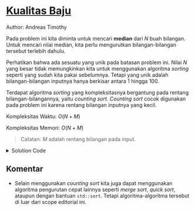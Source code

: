 # [Kualitas Baju](https://tlx.toki.id/courses/competitive/chapters/03/problems/G)

Author: Andreas Timothy

Pada problem ini kita diminta untuk mencari **median** dari $N$ buah bilangan. Untuk mencari nilai median, kita perlu mengurutkan bilangan-bilangan tersebut terlebih dahulu.

Perhatikan bahwa ada sesuatu yang unik pada batasan problem ini. Nilai $N$ yang besar tidak memungkinkan kita untuk menggunakan algoritma _sorting_ seperti yang sudah kita pakai sebelumnya. Tetapi yang unik adalah bilangan-bilangan inputnya hanya berkisar antara $1$ hingga $100$.

Terdapat algoritma _sorting_ yang kompleksitasnya bergantung pada rentang bilangan-bilangannya, yaitu _counting sort_. _Counting sort_ cocok digunakan pada problem ini karena rentang bilangan inputnya yang kecil.

Kompleksitas Waktu: $O(N + M)$

Kompleksitas Memori: $O(N + M)$

> Catatan: $M$ adalah rentang bilangan pada input.

<details>
  <summary>Solution Code</summary>

```c++
#include <bits/stdc++.h>

using namespace std;

int n, a[100005], ftable[105];

int main() {
  cin >> n;
  for (int i = 0; i < n; i++) {
    cin >> a[i];
    ftable[a[i]]++;
  }

  int pos = 0;
  for (int i = 1; i <= 100; i++) {
    for (int j = 0; j < ftable[i]; j++) {
      a[pos] = i;
      pos++;
    }
  }

  if (n % 2 == 0) {
    double x = a[n / 2], y = a[n / 2 - 1];
    cout << setprecision(1) << fixed << (x + y) / 2 << "\n";
  } else {
    cout << a[n / 2] << ".0\n";
  }
}
```

</details>

## Komentar

- Selain menggunakan _counting sort_ kita juga dapat menggunakan algoritma pengurutan cepat lainnya seperti _merge sort_, _quick sort_, ataupun dengan bantuan `std::sort`. Tetapi algoritma-algoritma tersebut di luar dari scope editorial ini.
